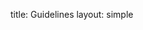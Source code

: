title: Guidelines
layout: simple

[//]: # (* Submit your talk in time, no excuses.)

[//]: # (* All talks will be **in English**.)

[//]: # (* Read, understand, and agree to our Code of Conduct. As a speaker, your talk and your slides will need to follow our Code of Conduct – if you are not sure what that means, or have some issue you are not sure about, just ask us!)

[//]: # (* Make sure you spend some **time and effort** on your proposal. Typos, lack of formatting, and half finished sentences are unnecessary and make your proposal hard to be taken seriously. &#40;Ask a mentor or a friend to help if this is difficult for you.&#41;)

[//]: # (* **Don't overdo it** – two or three paragraphs are plenty of space to give us an idea of your talk, we don't require an entire thesis. ;&#41;)

[//]: # (* **Original content:** Since we have little space and lots of submissions, we prefer original content. If your talk is so awesome that you want to give it in multiple places, we'd ask you to consider putting a new spin on it, if at all possible.)
